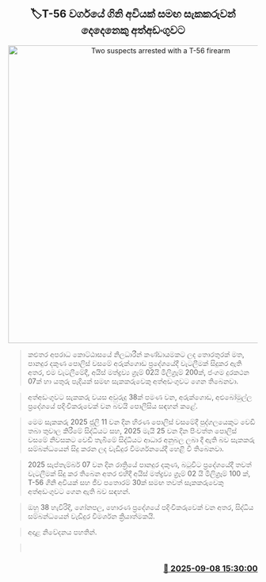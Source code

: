 <p align='center'><b><h2 align='center' title='Two suspects arrested with a T-56 firearm'>🏷T-56 වර්ගයේ ගිනි අවියක් සමඟ සැකකරුවන් දෙදෙනෙකු අත්අඩංගුවට</h2></b></p>
<p align='center'><img src='https://helakuru.sgp1.cdn.digitaloceanspaces.com/esana/images/lib/t56-gun-jk.jpg' width='600' alt='Two suspects arrested with a T-56 firearm'></p>

> කළුතර අපරාධ කොට්ඨාසයේ නිලධාරීන් කණ්ඩායමකට ලද තොරතුරක් මත, පානදුර දකුණ පොලිස් වසමේ අරුක්ගොඩ ප්‍රදේශයේදී වැටලීමක් සිදුකර ඇති අතර, එම වැටලීමේදී, අයිස් මත්ද්‍රව්‍ය ග්‍රෑම් 02යි මිලිග්‍රෑම් 200ක්, ජංගම දුරකථන 07ක් හා යතුරු පැදියක් සමඟ සැකකරුවෙකු අත්අඩංගුවට ගෙන තිබෙනවා.

> අත්අඩංගුවට සැකකරු වයස අවුරුදු 38ක් පමණ වන, අරුක්ගොඩ, අළුබෝමුල්ල ප්‍රදේශයේ පදිංචිකරුවෙක් වන බවයි පොලීසිය සඳහන් කළේ.

> මෙම සැකකරු 2025 ජූලි 11 වන දින හිරණ පොලිස් වසමේදී පුද්ගලයෙකුට වෙඩි තබා තුවාල කිරීමේ සිද්ධියට සහ, 2025 මැයි 25 වන දින පිංවත්ත පොලිස් වසමේ නිවසකට වෙඩි තැබීමේ සිද්ධියට ආධාර අනුබල ලබා දී ඇති බව සැකකරු සම්බන්ධයෙන් සිදු කරන ලද වැඩිදුර විමර්ශනයේදී හෙළි වී තිබෙනවා.

> 2025 සැප්තැම්බර් 07 වන දින රාත්‍රියේ පානදුර දකුණ, බටුවිට ප්‍රදේශයේදී තවත් වැටලීමක් සිදු කර තිබෙන අතර එහිදී අයිස් මත්ද්‍රව්‍ය ග්‍රෑම් 02 යි මිලිග්‍රෑම් 100 ක්, T-56 ගිනි අවියක් සහ ජීව පතොරම් 30ක් සමඟ තවත් සැකකරුවෙකු අත්අඩංගුවට ගෙන ඇති බව සඳහන්.

> ඔහු 38 හැවිරිදි, ගෝනපල, හොරණ ප්‍රදේශයේ පදිංචිකරුවෙක් වන අතර, සිද්ධිය සම්බන්ධයෙන් වැඩිදුර විමර්ශන ක්‍රියාත්මකයි.

> අදාළ නිවේදනය පහතින්.

>  



<h3 align='right'><a href='https://www.helakuru.lk/esana/p/113408/'>📅 2025-09-08 15:30:00</a></h3>
